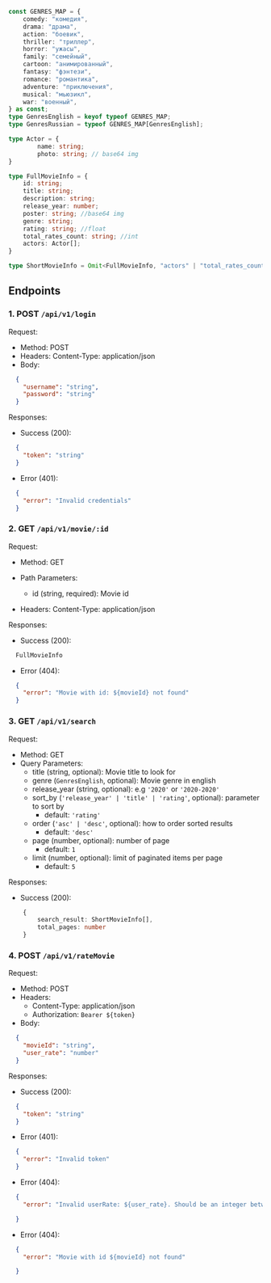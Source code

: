 
```ts
const GENRES_MAP = {
    comedy: "комедия",
    drama: "драма",
    action: "боевик",
    thriller: "триллер",
    horror: "ужасы",
    family: "семейный",
    cartoon: "анимированный",
    fantasy: "фэнтези",
    romance: "романтика",
    adventure: "приключения",
    musical: "мьюзикл",
    war: "военный",
} as const;
type GenresEnglish = keyof typeof GENRES_MAP; 
type GenresRussian = typeof GENRES_MAP[GenresEnglish];

type Actor = {
        name: string;
        photo: string; // base64 img
}

type FullMovieInfo = {
    id: string;
    title: string;
    description: string;
    release_year: number;
    poster: string; //base64 img
    genre: string;
    rating: string; //float
    total_rates_count: string; //int
    actors: Actor[];
}

type ShortMovieInfo = Omit<FullMovieInfo, "actors" | "total_rates_count">;
```

## Endpoints

### 1. POST `/api/v1/login`

Request:
- Method: POST
- Headers: Content-Type: application/json
- Body:
  
```json
  {
    "username": "string",
    "password": "string"
  }
```
  
Responses:
- Success (200):
  
```json
  {
    "token": "string"
  }
```  
- Error (401):
  
```json
  {
    "error": "Invalid credentials"
  }
```

### 2. GET `/api/v1/movie/:id`

Request:
- Method: GET
- Path Parameters:
  - id (string, required): Movie id

- Headers: Content-Type: application/json

Responses:
- Success (200):
  
```ts
  FullMovieInfo
```  

- Error (404):
  
```json
  {
    "error": "Movie with id: ${movieId} not found"
  }
```

### 3. GET `/api/v1/search`

Request:
- Method: GET
- Query Parameters:
  - title (string, optional): Movie title to look for
  - genre (`GenresEnglish`, optional): Movie genre in english
  - release_year (string, optional): e.g `'2020'` or `'2020-2020'`
  - sort_by (`'release_year' | 'title' | 'rating'`, optional): parameter to sort by
     - default: `'rating'`
  - order (`'asc' | 'desc'`, optional): how to order sorted results
    - default: `'desc'`
  - page (number, optional): number of page
    - default: `1`
  - limit (number, optional): limit of paginated items per page
    - default: `5`

Responses:
- Success (200):
  
```ts
    {
        search_result: ShortMovieInfo[],
        total_pages: number
    }
```  

### 4. POST `/api/v1/rateMovie`

Request:
- Method: POST
- Headers: 
    - Content-Type: application/json
    - Authorization: `Bearer ${token}`
- Body:
  
```json
  {
    "movieId": "string",
    "user_rate": "number"
  }
```
  
Responses:
- Success (200):
  
```json
  {
    "token": "string"
  }
```  
- Error (401):
  
```json
  {
    "error": "Invalid token"
  }
```
- Error (404):
  
```json
  {
    "error": "Invalid userRate: ${user_rate}. Should be an integer between 1-5 token"

  }
```
- Error (404):
  
```json
  {
    "error": "Movie with id ${movieId} not found"

  }
```


